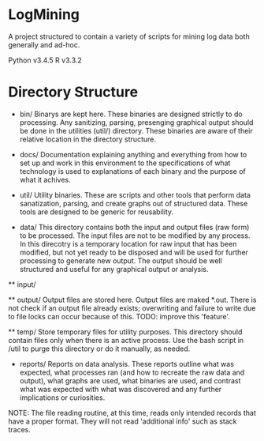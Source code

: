 # LogMining
A project structured to contain a variety of scripts for mining log data both generally and ad-hoc.

Python v3.4.5
R v3.3.2



# Directory Structure

* bin/
	Binarys are kept here. These binaries are designed strictly to do processing. Any sanitizing, parsing, presenging graphical output should be done in the utilities (util/) directory. These binaries are aware of their relative location in the directory structure.

* docs/
	Documentation explaining anything and everything from how to set up and work in this environment to the specifications of what technology is used to explanations of each binary and the purpose of what it achives. 

* util/ 
      	Utility binaries. These are scripts and other tools that perform data sanatization, parsing, and create graphs out of structured data. These tools are designed to be generic for reusability.

* data/
	This directory contains both the input and output files (raw form) to be processed. The input files are not to be modified by any process. In this direcotry is a temporary location for raw input that has been modified, but not yet ready to be disposed and will be used for further processing to generate new output. The output should be well structured and useful for any graphical output or analysis.

** input/

** output/
	Output files are stored here. Output files are maked *.out. There is not check if an output file already exists; overwriting and failure to write due to file locks can occur because of this. TODO: improve this 'feature'.

** temp/
	Store temporary files for utility purposes. This directory should contain files only when there is an active process. Use the bash script in /util to purge this directory or do it manually, as needed.

* reports/
	Reports on data analysis. These reports outline what was expected, what processes ran (and how to recreate the raw data and output), what graphs are used, what binaries are used, and contrast what was expected with what was discovered and any further implications or curiosities.


NOTE: The file reading routine, at this time, reads only intended records that have a proper format. They will not read 'additional info' such as stack traces.
